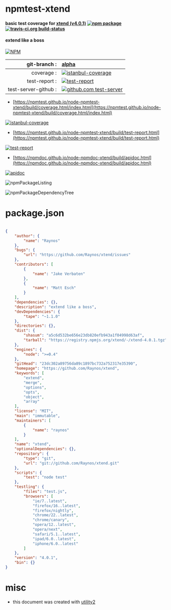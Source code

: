 # npmtest-xtend

#### basic test coverage for  [xtend (v4.0.1)](https://github.com/Raynos/xtend)  [![npm package](https://img.shields.io/npm/v/npmtest-xtend.svg?style=flat-square)](https://www.npmjs.org/package/npmtest-xtend) [![travis-ci.org build-status](https://api.travis-ci.org/npmtest/node-npmtest-xtend.svg)](https://travis-ci.org/npmtest/node-npmtest-xtend)

#### extend like a boss

[![NPM](https://nodei.co/npm/xtend.png?downloads=true&downloadRank=true&stars=true)](https://www.npmjs.com/package/xtend)

| git-branch : | [alpha](https://github.com/npmtest/node-npmtest-xtend/tree/alpha)|
|--:|:--|
| coverage : | [![istanbul-coverage](https://npmtest.github.io/node-npmtest-xtend/build/coverage.badge.svg)](https://npmtest.github.io/node-npmtest-xtend/build/coverage.html/index.html)|
| test-report : | [![test-report](https://npmtest.github.io/node-npmtest-xtend/build/test-report.badge.svg)](https://npmtest.github.io/node-npmtest-xtend/build/test-report.html)|
| test-server-github : | [![github.com test-server](https://npmtest.github.io/node-npmtest-xtend/GitHub-Mark-32px.png)](https://npmtest.github.io/node-npmtest-xtend/build/app/index.html) | | build-artifacts : | [![build-artifacts](https://npmtest.github.io/node-npmtest-xtend/glyphicons_144_folder_open.png)](https://github.com/npmtest/node-npmtest-xtend/tree/gh-pages/build)|

- [https://npmtest.github.io/node-npmtest-xtend/build/coverage.html/index.html](https://npmtest.github.io/node-npmtest-xtend/build/coverage.html/index.html)

[![istanbul-coverage](https://npmtest.github.io/node-npmtest-xtend/build/screenCapture.buildCi.browser.%252Ftmp%252Fbuild%252Fcoverage.lib.html.png)](https://npmtest.github.io/node-npmtest-xtend/build/coverage.html/index.html)

- [https://npmtest.github.io/node-npmtest-xtend/build/test-report.html](https://npmtest.github.io/node-npmtest-xtend/build/test-report.html)

[![test-report](https://npmtest.github.io/node-npmtest-xtend/build/screenCapture.buildCi.browser.%252Ftmp%252Fbuild%252Ftest-report.html.png)](https://npmtest.github.io/node-npmtest-xtend/build/test-report.html)

- [https://npmdoc.github.io/node-npmdoc-xtend/build/apidoc.html](https://npmdoc.github.io/node-npmdoc-xtend/build/apidoc.html)

[![apidoc](https://npmdoc.github.io/node-npmdoc-xtend/build/screenCapture.buildCi.browser.%252Ftmp%252Fbuild%252Fapidoc.html.png)](https://npmdoc.github.io/node-npmdoc-xtend/build/apidoc.html)

![npmPackageListing](https://npmtest.github.io/node-npmtest-xtend/build/screenCapture.npmPackageListing.svg)

![npmPackageDependencyTree](https://npmtest.github.io/node-npmtest-xtend/build/screenCapture.npmPackageDependencyTree.svg)



# package.json

```json

{
    "author": {
        "name": "Raynos"
    },
    "bugs": {
        "url": "https://github.com/Raynos/xtend/issues"
    },
    "contributors": [
        {
            "name": "Jake Verbaten"
        },
        {
            "name": "Matt Esch"
        }
    ],
    "dependencies": {},
    "description": "extend like a boss",
    "devDependencies": {
        "tape": "~1.1.0"
    },
    "directories": {},
    "dist": {
        "shasum": "a5c6d532be656e23db820efb943a1f04998d63af",
        "tarball": "https://registry.npmjs.org/xtend/-/xtend-4.0.1.tgz"
    },
    "engines": {
        "node": ">=0.4"
    },
    "gitHead": "23dc302a89756da89c1897bc732a752317e35390",
    "homepage": "https://github.com/Raynos/xtend",
    "keywords": [
        "extend",
        "merge",
        "options",
        "opts",
        "object",
        "array"
    ],
    "license": "MIT",
    "main": "immutable",
    "maintainers": [
        {
            "name": "raynos"
        }
    ],
    "name": "xtend",
    "optionalDependencies": {},
    "repository": {
        "type": "git",
        "url": "git://github.com/Raynos/xtend.git"
    },
    "scripts": {
        "test": "node test"
    },
    "testling": {
        "files": "test.js",
        "browsers": [
            "ie/7..latest",
            "firefox/16..latest",
            "firefox/nightly",
            "chrome/22..latest",
            "chrome/canary",
            "opera/12..latest",
            "opera/next",
            "safari/5.1..latest",
            "ipad/6.0..latest",
            "iphone/6.0..latest"
        ]
    },
    "version": "4.0.1",
    "bin": {}
}
```



# misc
- this document was created with [utility2](https://github.com/kaizhu256/node-utility2)
